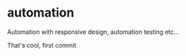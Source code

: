 automation
==========

Automation with responsive design, automation testing etc...

That's cool, first commit

